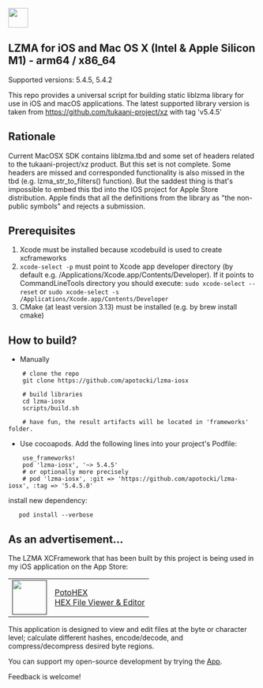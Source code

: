 
[<img src="https://api.gitsponsors.com/api/badge/img?id=632544087" height="40">](https://api.gitsponsors.com/api/badge/link?p=0Rf9OLgfnuGjhYDo6IwENqmMdo+G4bZT/NA18q+uvMPWUxwmaH+5pqO2RYQZeiCorELVaWBjEr97OcPscx1NcHHFrmiiTHWZPXiCk47vnObR8QJ7DejEhtlxVPfMyLN0dp5lTD0YqtyzfrrWFylXRA==)

## LZMA for iOS and Mac OS X (Intel & Apple Silicon M1) - arm64 / x86_64

Supported versions: 5.4.5, 5.4.2

This repo provides a universal script for building static liblzma library for use in iOS and macOS applications.
The latest supported library version is taken from https://github.com/tukaani-project/xz with tag 'v5.4.5'

## Rationale
Current MacOSX SDK contains liblzma.tbd and some set of headers related to the tukaani-project/xz product. But this set is not complete. Some headers are missed and corresponded functionality is also missed in the tbd (e.g. lzma_str_to_filters() function). But the saddest thing is that's impossible to embed this tbd into the IOS project for Apple Store distribution. Apple finds that all the definitions from the library as "the non-public symbols" and rejects a submission.

## Prerequisites
  1) Xcode must be installed because xcodebuild is used to create xcframeworks
  2) ```xcode-select -p``` must point to Xcode app developer directory (by default e.g. /Applications/Xcode.app/Contents/Developer). If it points to CommandLineTools directory you should execute:
  ```sudo xcode-select --reset``` or ```sudo xcode-select -s /Applications/Xcode.app/Contents/Developer```
  3) CMake (at least version 3.13) must be installed (e.g. by brew install cmake) 

## How to build?
 - Manually
```
    # clone the repo
    git clone https://github.com/apotocki/lzma-iosx
    
    # build libraries
    cd lzma-iosx
    scripts/build.sh

    # have fun, the result artifacts will be located in 'frameworks' folder.
```    
 - Use cocoapods. Add the following lines into your project's Podfile:
```
    use_frameworks!
    pod 'lzma-iosx', '~> 5.4.5'
    # or optionally more precisely
    # pod 'lzma-iosx', :git => 'https://github.com/apotocki/lzma-iosx', :tag => '5.4.5.0'
```    
install new dependency:
```
   pod install --verbose
```

## As an advertisement…
The LZMA XCFramework that has been built by this project is being used in my iOS application on the App Store:

[<table align="center" border=0 cellspacing=0 cellpadding=0><tr><td><img src="https://is4-ssl.mzstatic.com/image/thumb/Purple112/v4/78/d6/f8/78d6f802-78f6-267a-8018-751111f52c10/AppIcon-0-1x_U007emarketing-0-10-0-85-220.png/460x0w.webp" width="70"/></td><td><a href="https://apps.apple.com/us/app/potohex/id1620963302">PotoHEX</a><br>HEX File Viewer & Editor</td><tr></table>]()

This application is designed to view and edit files at the byte or character level; calculate different hashes, encode/decode, and compress/decompress desired byte regions.
  
You can support my open-source development by trying the [App](https://apps.apple.com/us/app/potohex/id1620963302).

Feedback is welcome!
